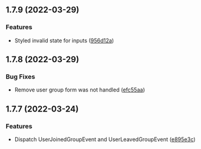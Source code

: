 ## 1.7.9 (2022-03-29)

### Features

* Styled invalid state for inputs ([956d12a](https://github.com/roadiz/rozier/commit/956d12a32f95aef4afd3125d79473f5ee57b9cdb))

## 1.7.8 (2022-03-29)

### Bug Fixes

* Remove user group form was not handled ([efc55aa](https://github.com/roadiz/rozier/commit/efc55aa4725def7a1c7ae377bfbd8936f6c9a1bb))

## 1.7.7 (2022-03-24)

### Features

* Dispatch UserJoinedGroupEvent and UserLeavedGroupEvent ([e895e3c](https://github.com/roadiz/rozier/commit/e895e3cc827f46704b5e0c420d9c8d1706484510))

